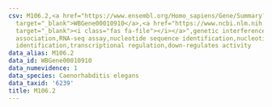 ```yaml
---
csv: M106.2,<a href="https://www.ensembl.org/Homo_sapiens/Gene/Summary?db=core;g=WBGene00010910"
  target="_blank">WBGene00010910</a>,<a href="https://www.ncbi.nlm.nih.gov/pubmed/27496166"
  target="_blank"><i class="fas fa-file"></i></a>",genetic interference,functional
  association,RNA-seq assay,nucleotide sequence identification,nucleotide sequence
  identification,transcriptional regulation,down-regulates activity
data_alias: M106.2
data_id: WBGene00010910
data_numevidence: 1
data_species: Caenorhabditis elegans
data_taxid: '6239'
title: M106.2
---
```

